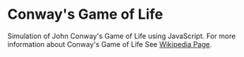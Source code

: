 Conway's Game of Life
==========================
Simulation of John Conway's Game of Life using JavaScript.
For more information about Conway's Game of Life See <a href="http://en.wikipedia.org/wiki/Conway's_Game_of_Life" target="_blank">Wikipedia Page</a>.

